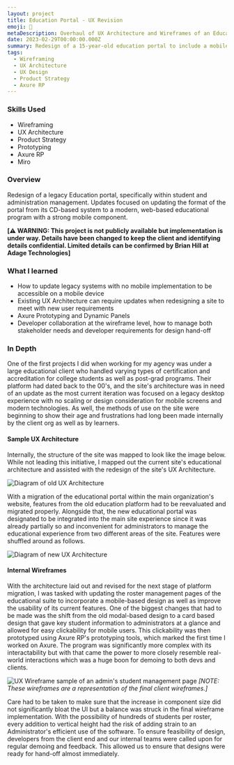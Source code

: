 ```yaml
---
layout: project
title: Education Portal - UX Revision
emoji: 🏫
metaDescription: Overhaul of UX Architecture and Wireframes of an Educational Admin website
date: 2023-02-29T00:00:00.000Z
summary: Redesign of a 15-year-old education portal to include a mobile breakpoints and more.
tags:
  - Wireframing
  - UX Architecture
  - UX Design
  - Product Strategy
  - Axure RP
---
```


### Skills Used
  - Wireframing
  - UX Architecture
  - Product Strategy
  - Prototyping
  - Axure RP
  - Miro

### Overview

Redesign of a legacy Education portal, specifically within student and administration management. Updates focused on updating the format of the portal from its CD-based system to a modern, web-based educational program with a strong mobile component.

**[⚠️ WARNING: This project is not publicly available but implementation is under way. Details have been changed to keep the client and identifying details confidential. Limited details can be confirmed by Brian Hill at Adage Technologies]**

### What I learned

- How to update legacy systems with no mobile implementation to be accessible on a mobile device
- Existing UX Architecture can require updates when redesigning a site to meet with new user requirements
- Axure Prototyping and Dynamic Panels
- Developer collaboration at the wireframe level, how to manage both stakeholder needs and developer requirements for design hand-off

### In Depth

One of the first projects I did when working for my agency was under a large educational client who handled varying types of certification and accreditation for college students as well as post-grad programs. Their platform had dated back to the 00's, and the site's architecture was in need of an update as the most current iteration was focused on a legacy desktop experience with no scaling or design consideration for mobile screens and modern technologies. As well, the methods of use on the site were beginning to show their age and frustrations had long been made internally by the client org as well as by learners.


#### Sample UX Architecture

Internally, the structure of the site was mapped to look like the image below. While not leading this initiative, I mapped out the current site's educational architecture and assisted with the redesign of the site's UX Architecture.

![Diagram of old UX Architecture](/static/img/ux-architecture-education.png)

With a migration of the educational portal within the main organization's website, features from the old education platform had to be reevaluated and migrated properly. Alongside that, the new educational portal was designated to be integrated into the main site experience since it was already partially so and inconvenient for administrators to manage the educational experience from two different areas of the site. Features were shuffled around as follows. 

![Diagram of new UX Architecture](/static/img/ux-architecture-education-revised.png)

#### Internal Wireframes

With the architecture laid out and revised for the next stage of platform migration, I was tasked with updating the roster management pages of the educational suite to incorporate a mobile-based design as well as improve the usability of its current features. One of the biggest changes that had to be made was the shift from the old modal-based design to a card based design that gave key student information to administrators at a glance and allowed for easy clickability for mobile users. This clickability was then prototyped using Axure RP's prototyping tools, which marked the first time I worked on Axure. The program was significantly more complex with its interactability but with that came the power to more closely resemble real-world interactions which was a huge boon for demoing to both devs and clients.

![UX Wireframe sample of an admin's student management page](/static/img/wireframes-education.png)
*[NOTE: These wireframes are a representation of the final client wireframes.]*

Care had to be taken to make sure that the increase in component size did not significantly bloat the UI but a balance was struck in the final wireframe implementation. With the possibility of hundreds of students per roster, every addition to vertical height had the risk of adding strain to an Administrator's efficient use of the software. To ensure feasibility of design, developers from the client end and our internal teams were called upon for regular demoing and feedback. This allowed us to ensure that designs were ready for hand-off almost immediately.
